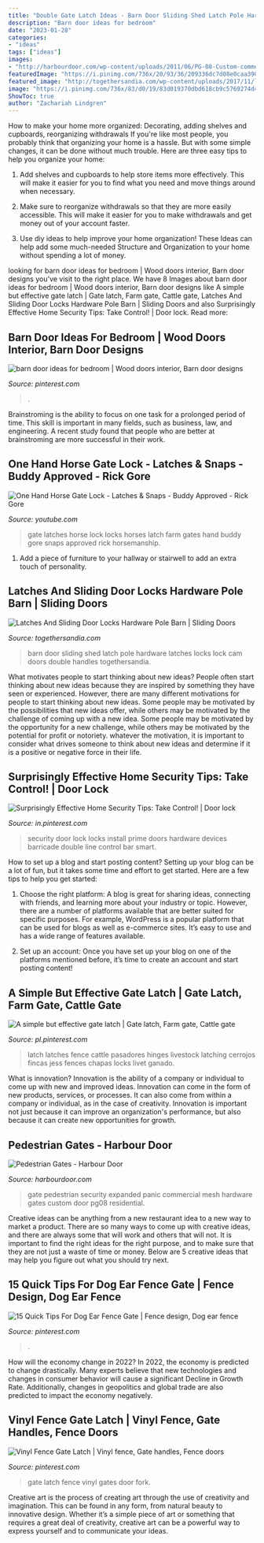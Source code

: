 ```yaml
---
title: "Double Gate Latch Ideas - Barn Door Sliding Shed Latch Pole Hardware Latches Locks Lock Cam Doors Double Handles Togethersandia"
description: "Barn door ideas for bedroom"
date: "2023-01-28"
categories:
- "ideas"
tags: ["ideas"]
images:
- "http://harbourdoor.com/wp-content/uploads/2011/06/PG-08-Custom-commercial-ped-gate-with-panic-hardware-expanded-mesh-for-security.jpg"
featuredImage: "https://i.pinimg.com/736x/20/93/36/209336dc7d08e0caa3905280141ecb10.jpg"
featured_image: "http://togethersandia.com/wp-content/uploads/2017/11/latches-and-sliding-door-locks-hardware-pole-barnlatches-and-sliding-door-locks-hardware-pole-barn.jpg"
image: "https://i.pinimg.com/736x/83/d0/19/83d019370dbd618cb9c5769274d45416.jpg"
ShowToc: true
author: "Zachariah Lindgren"
---
```



How to make your home more organized: Decorating, adding shelves and cupboards, reorganizing withdrawals
If you're like most people, you probably think that organizing your home is a hassle. But with some simple changes, it can be done without much trouble. Here are three easy tips to help you organize your home: 
1) Add shelves and cupboards to help store items more effectively. This will make it easier for you to find what you need and move things around when necessary.

2) Make sure to reorganize withdrawals so that they are more easily accessible. This will make it easier for you to make withdrawals and get money out of your account faster.

3) Use diy ideas to help improve your home organization! These Ideas can help add some much-needed Structure and Organization to your home without spending a lot of money.

	

		
looking for barn door ideas for bedroom | Wood doors interior, Barn door designs you've visit to the right place. We have 8 Images about barn door ideas for bedroom | Wood doors interior, Barn door designs like A simple but effective gate latch | Gate latch, Farm gate, Cattle gate, Latches And Sliding Door Locks Hardware Pole Barn | Sliding Doors and also Surprisingly Effective Home Security Tips: Take Control! | Door lock. Read more:
		
    
## Barn Door Ideas For Bedroom | Wood Doors Interior, Barn Door Designs

<img loading=lazy src="https://i.pinimg.com/736x/8a/2d/2a/8a2d2a667b546a7ebfe89270be7157b0.jpg" onerror="this.onerror=null;this.src='https://tse1.mm.bing.net/th?id=OIP.Pd0NJpYp7POKPOmoBVPAxwHaLH&amp;pid=15.1';" alt="barn door ideas for bedroom | Wood doors interior, Barn door designs">

_Source: pinterest.com_

>. 

	

Brainstroming is the ability to focus on one task for a prolonged period of time. This skill is important in many fields, such as business, law, and engineering. A recent study found that people who are better at brainstroming are more successful in their work.

    
## One Hand Horse Gate Lock - Latches &amp; Snaps - Buddy Approved - Rick Gore

<img loading=lazy src="https://i.ytimg.com/vi/knfX-iOhCAg/maxresdefault.jpg" onerror="this.onerror=null;this.src='https://tse4.mm.bing.net/th?id=OIP.JiufNBNaV23ILP4Y1dlHTgHaEK&amp;pid=15.1';" alt="One Hand Horse Gate Lock - Latches &amp; Snaps - Buddy Approved - Rick Gore">

_Source: youtube.com_

>gate latches horse lock locks horses latch farm gates hand buddy gore snaps approved rick horsemanship. 

	

1. Add a piece of furniture to your hallway or stairwell to add an extra touch of personality.

    
## Latches And Sliding Door Locks Hardware Pole Barn | Sliding Doors

<img loading=lazy src="http://togethersandia.com/wp-content/uploads/2017/11/latches-and-sliding-door-locks-hardware-pole-barnlatches-and-sliding-door-locks-hardware-pole-barn.jpg" onerror="this.onerror=null;this.src='https://tse1.mm.bing.net/th?id=OIP.SdAjeXweTGczR34BbKAcNAHaFj&amp;pid=15.1';" alt="Latches And Sliding Door Locks Hardware Pole Barn | Sliding Doors">

_Source: togethersandia.com_

>barn door sliding shed latch pole hardware latches locks lock cam doors double handles togethersandia. 

	

What motivates people to start thinking about new ideas?
People often start thinking about new ideas because they are inspired by something they have seen or experienced. However, there are many different motivations for people to start thinking about new ideas. Some people may be motivated by the possibilities that new ideas offer, while others may be motivated by the challenge of coming up with a new idea. Some people may be motivated by the opportunity for a new challenge, while others may be motivated by the potential for profit or notoriety. whatever the motivation, it is important to consider what drives someone to think about new ideas and determine if it is a positive or negative force in their life.

    
## Surprisingly Effective Home Security Tips: Take Control! | Door Lock

<img loading=lazy src="https://i.pinimg.com/originals/dd/0a/36/dd0a36a4591c409e289390ebc287eacf.jpg" onerror="this.onerror=null;this.src='https://tse2.mm.bing.net/th?id=OIP.doKRwzksxQT8lonYagAPmAHaEK&amp;pid=15.1';" alt="Surprisingly Effective Home Security Tips: Take Control! | Door lock">

_Source: in.pinterest.com_

>security door lock locks install prime doors hardware devices barricade double line control bar smart. 

	

How to set up a blog and start posting content?
Setting up your blog can be a lot of fun, but it takes some time and effort to get started. Here are a few tips to help you get started:
1. Choose the right platform: A blog is great for sharing ideas, connecting with friends, and learning more about your industry or topic. However, there are a number of platforms available that are better suited for specific purposes. For example, WordPress is a popular platform that can be used for blogs as well as e-commerce sites. It’s easy to use and has a wide range of features available.

2. Set up an account: Once you have set up your blog on one of the platforms mentioned before, it’s time to create an account and start posting content!

    
## A Simple But Effective Gate Latch | Gate Latch, Farm Gate, Cattle Gate

<img loading=lazy src="https://i.pinimg.com/736x/20/93/36/209336dc7d08e0caa3905280141ecb10.jpg" onerror="this.onerror=null;this.src='https://tse3.mm.bing.net/th?id=OIP.muIP58BOvKNhNFcxm4-bqwAAAA&amp;pid=15.1';" alt="A simple but effective gate latch | Gate latch, Farm gate, Cattle gate">

_Source: pl.pinterest.com_

>latch latches fence cattle pasadores hinges livestock latching cerrojos fincas jess fences chapas locks livet ganado. 

	

What is innovation?
Innovation is the ability of a company or individual to come up with new and improved ideas. Innovation can come in the form of new products, services, or processes. It can also come from within a company or individual, as in the case of creativity. Innovation is important not just because it can improve an organization's performance, but also because it can create new opportunities for growth.

    
## Pedestrian Gates - Harbour Door

<img loading=lazy src="http://harbourdoor.com/wp-content/uploads/2011/06/PG-08-Custom-commercial-ped-gate-with-panic-hardware-expanded-mesh-for-security.jpg" onerror="this.onerror=null;this.src='https://tse1.mm.bing.net/th?id=OIP.dzLudwgQnHRzA1jkn8Rs0QHaJ3&amp;pid=15.1';" alt="Pedestrian Gates - Harbour Door">

_Source: harbourdoor.com_

>gate pedestrian security expanded panic commercial mesh hardware gates custom door pg08 residential. 

	

Creative ideas can be anything from a new restaurant idea to a new way to market a product. There are so many ways to come up with creative ideas, and there are always some that will work and others that will not. It is important to find the right ideas for the right purpose, and to make sure that they are not just a waste of time or money. Below are 5 creative ideas that may help you figure out what you should try next.

    
## 15 Quick Tips For Dog Ear Fence Gate | Fence Design, Dog Ear Fence

<img loading=lazy src="https://i.pinimg.com/736x/83/d0/19/83d019370dbd618cb9c5769274d45416.jpg" onerror="this.onerror=null;this.src='https://tse3.mm.bing.net/th?id=OIP.xZL-T63LfiOeSOcMIeCa1AHaJ3&amp;pid=15.1';" alt="15 Quick Tips For Dog Ear Fence Gate | Fence design, Dog ear fence">

_Source: pinterest.com_

>. 

	

How will the economy change in 2022?
In 2022, the economy is predicted to change drastically. Many experts believe that new technologies and changes in consumer behavior will cause a significant Decline in Growth Rate. Additionally, changes in geopolitics and global trade are also predicted to impact the economy negatively.

    
## Vinyl Fence Gate Latch | Vinyl Fence, Gate Handles, Fence Doors

<img loading=lazy src="https://i.pinimg.com/736x/12/7c/e1/127ce145b6db4577d95bcfaefe0adc23--gate-latch-fence-gates.jpg" onerror="this.onerror=null;this.src='https://tse4.mm.bing.net/th?id=OIP.kgKVSMLycjEeajd3p8McugHaE8&amp;pid=15.1';" alt="Vinyl Fence Gate Latch | Vinyl fence, Gate handles, Fence doors">

_Source: pinterest.com_

>gate latch fence vinyl gates door fork. 

	

Creative art is the process of creating art through the use of creativity and imagination. This can be found in any form, from natural beauty to innovative design. Whether it’s a simple piece of art or something that requires a great deal of creativity, creative art can be a powerful way to express yourself and to communicate your ideas.

